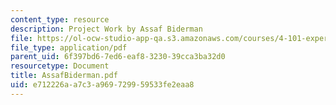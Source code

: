```yaml
---
content_type: resource
description: Project Work by Assaf Biderman
file: https://ol-ocw-studio-app-qa.s3.amazonaws.com/courses/4-101-experiencing-architecture-studio-spring-2003/e712226aa7c3a969729959533fe2eaa8_AssafBiderman.pdf
file_type: application/pdf
parent_uid: 6f397bd6-7ed6-eaf8-3230-39cca3ba32d0
resourcetype: Document
title: AssafBiderman.pdf
uid: e712226a-a7c3-a969-7299-59533fe2eaa8
---
```

